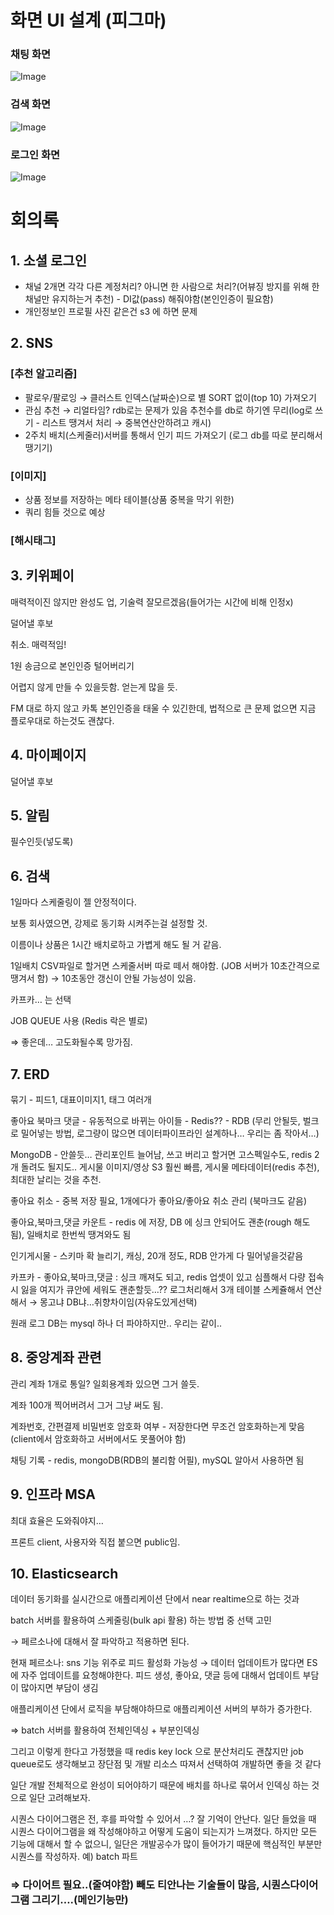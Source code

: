 # 화면 UI 설계 (피그마)

### 채팅 화면
![Image](https://github.com/user-attachments/assets/8f3fcbd9-3cb7-4c52-8cab-1881ce87272b)


### 검색 화면
![Image](https://github.com/user-attachments/assets/8f57829a-18d8-4177-bff3-d4b80379ac0f)

### 로그인 화면
![Image](https://github.com/user-attachments/assets/3be68799-a81f-480b-9361-e0acfd65bf14)


# 회의록

## 1. 소셜 로그인

- 채널 2개면 각각 다른 계정처리? 아니면 한 사람으로 처리?(어뷰징 방지를 위해 한 채널만 유지하는거 추천) - DI값(pass) 해줘야함(본인인증이 필요함)
- 개인정보인 프로필 사진 같은건 s3 에 하면 문제

## 2. SNS

### [추천 알고리즘]

- 팔로우/팔로잉 → 클러스트 인덱스(날짜순)으로 별 SORT 없이(top 10) 가져오기
- 관심 추천 → 리얼타임? rdb로는 문제가 있음 추천수를 db로 하기엔 무리(log로 쓰기 - 리스트 땡겨서 처리 → 중복연산안하려고 캐시)
- 2주치 배치(스케줄러)서버를 통해서 인기 피드 가져오기 (로그 db를 따로 분리해서 땡기기)

### [이미지]

- 상품 정보를 저장하는 메타 테이블(상품 중복을 막기 위한)
- 쿼리 힘들 것으로 예상

### [해시태그]

## 3. 키위페이

매력적이진 않지만 완성도 업, 기술력 잘모르겠음(들어가는 시간에 비해 인정x)

덜어낼 후보

취소. 매력적임!

1원 송금으로 본인인증 털어버리기

어렵지 않게 만들 수 있을듯함. 얻는게 많을 듯.

FM 대로 하지 않고 카톡 본인인증을 태울 수 있긴한데, 법적으로 큰 문제 없으면 지금 플로우대로 하는것도 괜찮다.

## 4. 마이페이지

덜어낼 후보

## 5. 알림

필수인듯(넣도록)

## 6. 검색

1일마다 스케줄링이 젤 안정적이다.

보통 회사였으면, 강제로 동기화 시켜주는걸 설정할 것.

이름이나 상품은 1시간 배치로하고 가볍게 해도 될 거 같음.

1일배치 CSV파일로 할거면 스케줄서버 따로 떼서 해야함. (JOB 서버가 10초간격으로 땡겨서 함) → 10초동안 갱신이 안될 가능성이 있음. 

카프카… 는 선택

JOB QUEUE 사용 (Redis 락은 별로)

⇒ 좋은데… 고도화될수록 망가짐.

## 7. ERD

묶기 - 피드1, 대표이미지1, 태그 여러개 

좋아요 북마크 댓글 - 유동적으로 바뀌는 아이들 - Redis?? - RDB (무리 안될듯, 벌크로 밀어넣는 방법, 로그량이 많으면 데이터파이프라인 설계하나… 우리는 좀 작아서…)

MongoDB - 안쓸듯… 관리포인트 늘어남, 쓰고 버리고 할거면 고스펙일수도, redis 2개 돌려도 될지도.. 게시물 이미지/영상 S3 훨씬 빠름, 게시물 메타데이터(redis 추천), 최대한 날리는 것을 추천. 

좋아요 취소 - 중복 저장 필요, 1개에다가 좋아요/좋아요 취소 관리 (북마크도 같음)

좋아요,북마크,댓글 카운트 - redis 에 저장, DB 에 싱크 안되어도 괜춘(rough 해도 됨), 일배치로 한번씩 땡겨와도 됨

인기게시물 -  스키마 확 늘리기, 캐싱, 20개 정도, RDB 안가게 다 밀어넣을것같음

카프카 - 좋아요,북마크,댓글 : 싱크 깨져도 되고, redis 업셋이 있고 심플해서 다량 접속시 잃을 여지가 큐안에 세워도 괜춘할듯…?? 로그처리해서 3개 테이블 스케쥴해서 연산해서 → 몽고냐 DB냐…취향차이임(자유도있게선택) 

원래 로그 DB는 mysql 하나 더 파야하지만.. 우리는 같이..

## 8. 중앙계좌 관련

관리 계좌 1개로 통일?  일회용계좌 있으면 그거 쓸듯.

계좌 100개 찍어버려서 그거 그냥 써도 됨.

계좌번호, 간편결제 비밀번호 암호화 여부 - 저장한다면 무조건 암호화하는게 맞음(client에서 암호화하고 서버에서도 못풀어야 함) 

채팅 기록 - redis, mongoDB(RDB의 불리함 어필), mySQL 알아서 사용하면 됨

## 9. 인프라 MSA

최대 효율은 도와줘야지…

프론트 client, 사용자와 직접 붙으면 public임.

## 10. Elasticsearch

데이터 동기화를 실시간으로 애플리케이션 단에서 near realtime으로 하는 것과

batch 서버를 활용하여 스케줄링(bulk api 활용) 하는 방법 중 선택 고민

→ 페르소나에 대해서 잘 파악하고 적용하면 된다. 

현재 페르소나: sns 기능 위주로 피드 활성화 가능성 → 데이터 업데이트가 많다면 ES에 자주 업데이트를 요청해야한다. 피드 생성, 좋아요, 댓글 등에 대해서 업데이트 부담이 많아지면 부담이 생김

애플리케이션 단에서 로직을 부담해야하므로 애플리케이션 서버의 부하가 증가한다.

⇒ batch 서버를 활용하여 전체인덱싱 + 부분인덱싱

그리고 이렇게 한다고 가정했을 때 redis key lock 으로 분산처리도 괜찮지만 job queue로도 생각해보고 장단점 및 개발 리소스 따져서 선택하여 개발하면 좋을 것 같다

일단 개발 전체적으로 완성이 되어야하기 때문에 배치를 하나로 묶어서 인덱싱 하는 것으로 일단 고려해보자.

시퀀스 다이어그램은 전, 후를 파악할 수 있어서 …? 잘 기억이 안난다. 일단 들었을 때 시퀀스 다이어그램을 왜 작성해야하고 어떻게 도움이 되는지가 느껴졌다. 하지만 모든 기능에 대해서 할 수 없으니, 일단은 개발공수가 많이 들어가기 때문에 핵심적인 부분만 시퀀스를 작성하자. 예) batch 파트

### ⇒ 다이어트 필요..(줄여야함) 빼도 티안나는 기술들이 많음, 시퀀스다이어그램 그리기….(메인기능만)